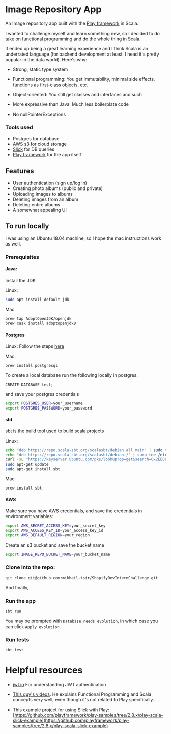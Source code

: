 # Image Repository App
An Image repository app built with the [Play framework](https://www.playframework.com/) in Scala.

I wanted to challenge myself and learn something new, so I decided to do
take on functional programming and do the whole thing in Scala.

It ended up being a great learning experience and I think Scala is an
underrated language (for backend development at least, I head it's pretty
popular in the data world). Here's why:
* Strong, static type system
* Functional programming: You get immutability, minimal side effects,
  functions as first-class objects, etc.
  
* Object-oriented: You still get classes and interfaces and such
* More expressive than Java: Much less boilerplate code
* No nullPointerExceptions

### Tools used
* Postgres for database
* AWS s3 for cloud storage
* [Slick](https://scala-slick.org/) for DB queries
* [Play framework](https://www.playframework.com/) for the app itself

## Features
* User authentication (sign up/log in)
* Creating photo albums (public and private)
* Uploading images to albums
* Deleting images from an album
* Deleting entire albums
* A somewhat appealing UI

## To run locally
I was using an Ubuntu 18.04 machine, so I hope the mac instructions work as well.
### Prerequisites
#### Java:
Install the JDK

Linux:
```bash
sudo apt install default-jdk
```

Mac
```bash
brew tap AdoptOpenJDK/openjdk
brew cask install adoptopenjdk8
```
#### Postgres
Linux:
Follow the steps [here](https://www.postgresql.org/download/linux/ubuntu/)

Mac:
```bash
brew install postgresql
```

To create a local database run the following locally in postgres:
```postgresql
CREATE DATABASE test;
```
and save your postgres credentials
```bash
export POSTGRES_USER=your_username
export POSTGRES_PASSWORD=your_password
```

#### sbt
sbt is the build tool used to build scala projects

Linux:
```bash
echo "deb https://repo.scala-sbt.org/scalasbt/debian all main" | sudo tee /etc/apt/sources.list.d/sbt.list
echo "deb https://repo.scala-sbt.org/scalasbt/debian /" | sudo tee /etc/apt/sources.list.d/sbt_old.list
curl -sL "https://keyserver.ubuntu.com/pks/lookup?op=get&search=0x2EE0EA64E40A89B84B2DF73499E82A75642AC823" | sudo apt-key add
sudo apt-get update
sudo apt-get install sbt
```
Mac:
```bash
brew install sbt
```

#### AWS
Make sure you have AWS credentials, and save the credentials in environment variables:
```bash
export AWS_SECRET_ACCESS_KEY=your_secret_key
export AWS_ACCESS_KEY_ID=your_access_key_id
export AWS_DEFAULT_REGION=your_region
```
Create an s3 bucket and save the bucket name
```bash
export IMAGE_REPO_BUCKET_NAME=your_bucket_name
````
### Clone into the repo:
```bash
git clone git@github.com:mikhail-tsir/ShopifyDevInternChallenge.git
```

And finally,
### Run the app
```bash
sbt run
```
You may be prompted with `Database needs evolution`, in which case you can click
`Apply evolution`.

### Run tests
```
sbt test
```
# Helpful resources
* [jwt.io](https://jwt.io/introduction) For understanding JWT authentication
* [This guy's videos](https://www.youtube.com/channel/UCRS4DvO9X7qaqVYUW2_dwOw). He
explains Functional Programming and Scala concepts very well, even though it's 
  not related to Play specifically.

* This example project for using Slick with Play: [https://github.com/playframework/play-samples/tree/2.8.x/play-scala-slick-example](https://github.com/playframework/play-samples/tree/2.8.x/play-scala-slick-example)